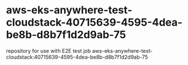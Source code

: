 # aws-eks-anywhere-test-cloudstack-40715639-4595-4dea-be8b-d8b7f1d2d9ab-75
repository for use with E2E test job aws-eks-anywhere-test-cloudstack:40715639-4595-4dea-be8b-d8b7f1d2d9ab-75
